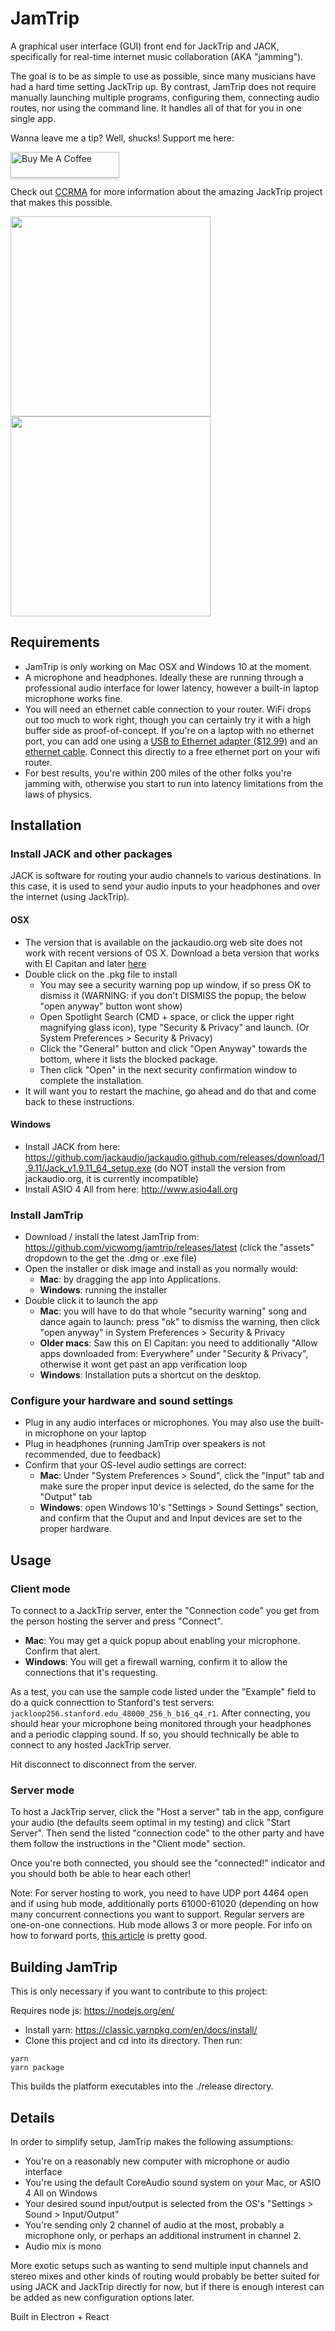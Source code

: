 # JamTrip

A graphical user interface (GUI) front end for JackTrip and JACK, specifically for real-time internet music collaboration (AKA "jamming").

The goal is to be as simple to use as possible, since many musicians have had a hard time setting JackTrip up. By contrast, JamTrip does not require manually launching multiple programs, configuring them, connecting audio routes, nor using the command line. It handles all of that for you in one single app.

Wanna leave me a tip? Well, shucks! Support me here:

<div>
<a href="https://www.buymeacoffee.com/vicwomg" target="_blank"><img src="https://www.buymeacoffee.com/assets/img/custom_images/orange_img.png" alt="Buy Me A Coffee" style="height: 41px !important;width: 174px !important;box-shadow: 0px 3px 2px 0px rgba(190, 190, 190, 0.5) !important;-webkit-box-shadow: 0px 3px 2px 0px rgba(190, 190, 190, 0.5) !important;" ></a>
  </div>

Check out [CCRMA](https://ccrma.stanford.edu/software/jacktrip/) for more information about the amazing JackTrip project that makes this possible.

<div>
<img src="https://user-images.githubusercontent.com/4107190/100566853-f2c07f00-327b-11eb-9e59-a3c42d260e89.jpg" align="left" width="320" >
<img src="https://user-images.githubusercontent.com/4107190/100566861-f5bb6f80-327b-11eb-81f4-56156830659f.jpg" width="320" >
</div>

## Requirements

- JamTrip is only working on Mac OSX and Windows 10 at the moment.
- A microphone and headphones. Ideally these are running through a professional audio interface for lower latency, however a built-in laptop microphone works fine.
- You will need an ethernet cable connection to your router. WiFi drops out too much to work right, though you can certainly try it with a high buffer side as proof-of-concept. If you're on a laptop with no ethernet port, you can add one using a [USB to Ethernet adapter (\$12.99)](https://www.amazon.com/TP-Link-Foldable-Gigabit-Ethernet-Compatible/dp/B00YUU3KC6/) and an [ethernet cable](https://www.amazon.com/Ethernet-Cable-Meters-Network-Internet/dp/B00GBBSRKW/). Connect this directly to a free ethernet port on your wifi router.
- For best results, you're within 200 miles of the other folks you're jamming with, otherwise you start to run into latency limitations from the laws of physics.

## Installation

### Install JACK and other packages

JACK is software for routing your audio channels to various destinations. In this case, it is used to send your audio inputs to your headphones and over the internet (using JackTrip).

#### OSX

- The version that is available on the jackaudio.org web site does not work with recent versions of OS X. Download a beta version that works with El Capitan and later [here](https://ccrma.stanford.edu/software/jacktrip/osx/JackOSX.0.92_b3.pkg)
- Double click on the .pkg file to install
  - You may see a security warning pop up window, if so press OK to dismiss it (WARNING: if you don't DISMISS the popup, the below "open anyway" button wont show)
  - Open Spotlight Search (CMD + space, or click the upper right magnifying glass icon), type "Security & Privacy" and launch. (Or System Preferences > Security & Privacy)
  - Click the "General" button and click "Open Anyway" towards the bottom, where it lists the blocked package.
  - Then click "Open" in the next security confirmation window to complete the installation.
- It will want you to restart the machine, go ahead and do that and come back to these instructions.

#### Windows

- Install JACK from here: https://github.com/jackaudio/jackaudio.github.com/releases/download/1.9.11/Jack_v1.9.11_64_setup.exe (do NOT install the version from jackaudio.org, it is currently incompatible)
- Install ASIO 4 All from here: http://www.asio4all.org

### Install JamTrip

- Download / install the latest JamTrip from: https://github.com/vicwomg/jamtrip/releases/latest (click the "assets" dropdown to the get the .dmg or .exe file)
- Open the installer or disk image and install as you normally would:
  - **Mac**: by dragging the app into Applications.
  - **Windows**: running the installer
- Double click it to launch the app
  - **Mac**: you will have to do that whole "security warning" song and dance again to launch: press "ok" to dismiss the warning, then click "open anyway" in System Preferences > Security & Privacy
  - **Older macs**: Saw this on El Capitan: you need to additionally "Allow apps downloaded from: Everywhere" under "Security & Privacy", otherwise it wont get past an app verification loop
  - **Windows**: Installation puts a shortcut on the desktop.

### Configure your hardware and sound settings

- Plug in any audio interfaces or microphones. You may also use the built-in microphone on your laptop
- Plug in headphones (running JamTrip over speakers is not recommended, due to feedback)
- Confirm that your OS-level audio settings are correct:
  - **Mac**: Under "System Preferences > Sound", click the "Input" tab and make sure the proper input device is selected, do the same for the "Output" tab
  - **Windows**: open Windows 10's "Settings > Sound Settings" section, and confirm that the Ouput and and Input devices are set to the proper hardware.

## Usage

### Client mode

To connect to a JackTrip server, enter the "Connection code" you get from the person hosting the server and press "Connect".

- **Mac**: You may get a quick popup about enabling your microphone. Confirm that alert.
- **Windows**: You will get a firewall warning, confirm it to allow the connections that it's requesting.

As a test, you can use the sample code listed under the "Example" field to do a quick connecttion to Stanford's test servers: `jackloop256.stanford.edu_48000_256_h_b16_q4_r1`. After connecting, you should hear your microphone being monitored through your headphones and a periodic clapping sound. If so, you should technically be able to connect to any hosted JackTrip server.

Hit disconnect to disconnect from the server.

### Server mode

To host a JackTrip server, click the "Host a server" tab in the app, configure your audio (the defaults seem optimal in my testing) and click "Start Server". Then send the listed "connection code" to the other party and have them follow the instructions in the "Client mode" section.

Once you're both connected, you should see the "connected!" indicator and you should both be able to hear each other!

Note: For server hosting to work, you need to have UDP port 4464 open and if using hub mode, additionally ports 61000-61020 (depending on how many concurrent connections you want to support. Regular servers are one-on-one connections. Hub mode allows 3 or more people. For info on how to forward ports, [this article](https://www.howtogeek.com/66214/how-to-forward-ports-on-your-router/) is pretty good.

## Building JamTrip

This is only necessary if you want to contribute to this project:

Requires node js: https://nodejs.org/en/

- Install yarn: https://classic.yarnpkg.com/en/docs/install/
- Clone this project and cd into its directory.
  Then run:

```
yarn
yarn package
```

This builds the platform executables into the ./release directory.

## Details

In order to simplify setup, JamTrip makes the following assumptions:

- You're on a reasonably new computer with microphone or audio interface
- You're using the default CoreAudio sound system on your Mac, or ASIO 4 All on Windows
- Your desired sound input/output is selected from the OS's "Settings > Sound > Input/Output"
- You're sending only 2 channel of audio at the most, probably a microphone only, or perhaps an additional instrument in channel 2.
- Audio mix is mono

More exotic setups such as wanting to send multiple input channels and stereo mixes and other kinds of routing would probably be better suited for using JACK and JackTrip directly for now, but if there is enough interest can be added as new configuration options later.

Built in Electron + React
